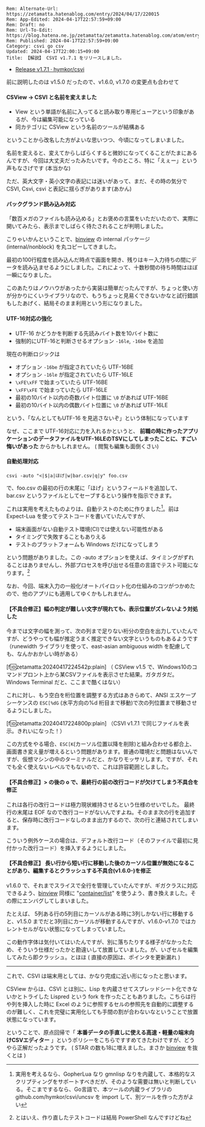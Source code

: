 ```header
Rem: Alternate-Url: https://zetamatta.hatenablog.com/entry/2024/04/17/220015
Rem: App-Edited: 2024-04-17T22:57:59+09:00
Rem: Draft: no
Rem: Url-To-Edit: https://blog.hatena.ne.jp/zetamatta/zetamatta.hatenablog.com/atom/entry/6801883189099364852
Rem: Published: 2024-04-17T22:57:59+09:00
Category: csvi go csv
Updated: 2024-04-17T22:00:15+09:00
Title: 【解説】 CSVI v1.7.1 をリリースしました。
```
- [Release v1.7.1 · hymkor/csvi](https://github.com/hymkor/csvi/releases/tag/v1.7.1)

前に説明したのは v1.5.0 だったので、v1.6.0, v1.7.0 の変更点も合わせて

#### CSView → CSVI と名前を変えました

* View という単語が名前に入ってると読み取り専用ビューアという印象があるが、今は編集可能になっている
* 同カテゴリに CSView という名前のツールが結構ある

ということから改名した方がよいな思いつつ、今頃になってしまいました。

名前を変えると、変えてからしばらくすると微妙になってくることがたまにあるんですが、今回は大丈夫だったみたいです。今のところ、特に「えぇー」という声もなさげです (本当かな)

ただ、英大文字・英小文字の表記には迷いがあって、まだ、その時の気分で CSVI, Csvi, csvi と表記に揺らぎがあります(あかん)

#### バックグランド読み込み対応

「数百メガのファイルも読み込める」とお褒めの言葉をいただいたので、実際に開いてみたら、表示までしばらく待たされることが判明しました。

こりゃいかんということで、[binview] の internal パッケージ (internal/nonblock) を丸コピーしてきました。

[binview]: https://github.com/hymkor/binview

最初の100行程度を読み込んだ時点で画面を開き、残りはキー入力待ちの間にデータを読み込ませるようにしました。これによって、十数秒間の待ち時間はほぼ一瞬になりました。

このあたりはノウハウがあったから実装は簡単だったんですが、ちょっと使い方が分かりにくいライブラリなので、もうちょっと見易くできないかなと試行錯誤もしたあげく、結局そのまま利用という形になりました。

#### UTF-16対応の強化

* UTF-16 かどうかを判断する先読みバイト数を10バイト数に
* 強制的にUTF-16と判断させるオプション `-16le`, `-16be` を追加

現在の判断ロジックは

- オプション `-16be` が指定されていたら UTF-16BE
- オプション `-16le` が指定されていたら UTF-16LE
- `\xFE\xFF` で始まっていたら UTF-16BE
- `\xFF\xFE` で始まっていたら UTF-16LE
- 最初の10バイト以内の奇数バイト位置に `\0` があれば UTF-16BE
- 最初の10バイト以内の偶数バイト位置に `\0` があれば UTF-16LE

という、「なんとしてもUTF-16 を見逃さないぞ」という体制になっています

なぜ、ここまで UTF-16対応に力を入れるかというと、 **前職の時に作ったアプリケーションのデータファイルをUTF-16LEのTSVにしてしまったことに、すごい悔いがあった** からかもしれません。
( 閲覧も編集も面倒くさい) 

#### 自動処理対応

```
csvi -auto "<|$|a|ほげ|w|bar.csv|q|y" foo.csv
```

で、foo.csv の最初の行の末尾に「ほげ」というフィールドを追加して、bar.csv というファイルとしてセーブするという操作を指示できます。

これは実用を考えたものよりは、自動テストのために作りました[^x]。前は Expect-Lua を使ってテストコードを書いていたんですが、

* 端末画面がない自動テスト環境(CI)では使えない可能性がある
* タイミングで失敗することもありえる
* テストのプラットフォームも Windows だけになってしまう

という問題がありました。この -auto オプションを使えば、タイミングがずれることはありませんし、外部プロセスを呼び出せる任意の言語でテスト可能になります。[^y]

[^x]: 実用を考えるなら、GopherLua なり gmnlisp なりを内蔵して、本格的なスクリプティングをサポートすべきだが、そのような需要は無いと判断している。そこまでするなら、Go言語で、本ツールの内蔵ライブラリの github.com/hymkor/csvi/uncsv を import して、別ツールを作った方がよい
[^y]: とはいえ、作り直したテストコードは結局 PowerShell なんですけどね

なお、今回、端末入力の一般化/オートパイロット化の仕組みのコツがつかめたので、他のアプリにも適用してゆくかもしれません。

#### 【不具合修正】幅の判定が難しい文字が現れても、表示位置がズレないよう対処した

今までは文字の幅を測って、次の列まで足りない桁分の空白を出力していたんですが、どうやっても幅が推定うまく推定できない文字というものもあるようです（runewidth ライブラリを使って、east-asian ambiguous width を配慮しても、なんかおかしい時がある）

[f:id:zetamatta:20240417224542p:plain]
（ CSView v1.5 で、Windows10のコマンドプロント上から某CSVファイルを表示させた結果。ガタガタだ。Windows Terminal だと、ここまで酷くはない）

これに対し、もう空白を桁位置を調整する方式はあきらめて、ANSI エスケープシーケンスの `ESC[%dG` (水平方向の%d 桁目まで移動)で次の列位置まで移動させるようにしました。

[f:id:zetamatta:20240417224800p:plain]
（CSVI v1.7.1 で同じファイルを表示。きれいになった！）

この方式をやる場合、`ESC[K`(カーソル位置以降を削除)と組み合わせる都合上、画面書き変え量が増えるという問題があります。普通の環境だと問題はないんですが、仮想マシンの中のターミナルだと、かなりモッサリします。ですが、それでも全く使えないレベルでもないので、これは許容範囲としました。

#### 【不具合修正】\> の後の o で、最終行の前の改行コードが欠けてしまう不具合を修正

これは各行の改行コードは極力現状維持させるという仕様のせいでした。
最終行の末尾は EOF なので改行コードがないんですよね。そのまま次の行を追加すると、保存時に改行コードなしのまま出力するので、次の行と連結されてしまいます。

こういう例外ケースの場合は、デフォルト改行コード（そのファイルで最初に見付かった改行コード）を挿入するようにしました。

#### 【不具合修正】 長い行から短い行に移動した後のカーソル位置が無効になることがあり、編集するとクラッシュする不具合(v1.6.0-)を修正

v1.6.0 で、それまでスライスで全行を管理していたんですが、ギガクラスに対応できるよう、[binview] 同様に "[container/list]" を使うよう、書き換えました。その際にエンバグしてしまいました。

[container/list]: https://pkg.go.dev/container/list@go1.22.2

たとえば、 5列ある行の5列目にカーソルがある時に3列しかない行に移動すると、v1.5.0 までだと3列目にカーソルが移動するんですが、v1.6.0-v1.7.0 ではカレントセルがない状態になってしまっていました。

この動作字体は気付いてはいたんですが、別に落ちたりする様子がなかったため、そういう仕様だったかと勘違いして放置していました。が、いざセルを編集してみたら即クラッシュ。とほほ
( 直接の原因は、ポインタを更新漏れ )

----

これで、CSVI は端末用としては、かなり完成に近い形になったと思います。

CSView からは、CSVI とは別に、Lisp を内蔵させてスプレッドシート化できないかとトライした Lispred という fork を作ったこともありました。こちらは行や列を挿入した時に Excel のように参照するセルの参照先を自動的に調整するのが難しく、これを完璧に実用化しても手間の割が合わないなということで放置状態になっています。

ということで、原点回帰で「 **本番データの手直しに使える高速・軽量の端末向けCSVエディター** 」というポリシーをこちらですすめてきたわけですが、どうやら正解だったようです。
( STAR の数も18に増えました。まさか [binview] を抜くとは )
